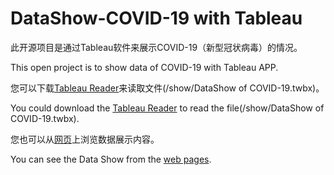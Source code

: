 # DataShow-COVID-19 with Tableau

此开源项目是通过Tableau软件来展示COVID-19（新型冠状病毒）的情况。

This open project is to show data of COVID-19 with Tableau APP.

您可以下载[Tableau Reader](https://www.tableau.com/products/reader/download)来读取文件(/show/DataShow of COVID-19.twbx)。

You could download the [Tableau Reader](https://www.tableau.com/products/reader/download) to read the file(/show/DataShow of COVID-19.twbx). 

您也可以从[网页](https://public.tableau.com/profile/will6898#!/vizhome/18480/sheet0)上浏览数据展示内容。

You can see the Data Show from the [web pages](https://public.tableau.com/profile/will6898#!/vizhome/18480/sheet0).


